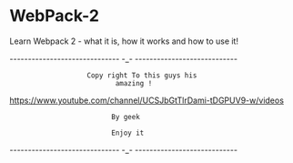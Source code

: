 # WebPack-2
Learn Webpack 2 - what it is, how it works and how to use it!

------------------------------  -_-  ----------------------------

                       Copy right To this guys his
                              amazing !
 https://www.youtube.com/channel/UCSJbGtTlrDami-tDGPUV9-w/videos
                             
                             By geek

                             Enjoy it
------------------------------  -_-  ----------------------------